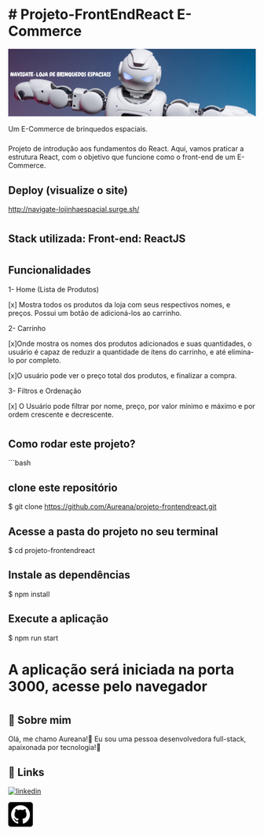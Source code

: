 
# # Projeto-FrontEndReact E-Commerce
![Navigate](./src/imagem/LOGO1.png)

Um E-Commerce de brinquedos espaciais.
###
Projeto de introdução aos fundamentos do React. Aqui, vamos praticar a estrutura React, com o objetivo que funcione como o front-end de um E-Commerce.


## Deploy (visualize o site)


http://navigate-lojinhaespacial.surge.sh/

#
## Stack utilizada: Front-end: ReactJS
#

## Funcionalidades

1- Home (Lista de Produtos)

[x] Mostra todos os produtos da loja com seus respectivos nomes, e preços. Possui um botão de adicioná-los ao carrinho.

2- Carrinho

[x]Onde mostra os nomes dos produtos adicionados e suas quantidades, o usuário é capaz de reduzir a quantidade de ítens do carrinho, e até elimina-lo por completo.

[x]O usuário pode ver o preço total dos produtos, e finalizar a compra.

3- Filtros e Ordenação

[x] O Usuário pode filtrar por nome, preço, por valor mínimo e máximo e por ordem crescente e decrescente.


#
## Como rodar este projeto?

´´´bash
## clone este repositório
$ git clone https://github.com/Aureana/projeto-frontendreact.git

## Acesse a pasta do projeto no seu terminal
$ cd projeto-frontendreact

## Instale as dependências
$ npm install

## Execute a aplicação
$ npm run start

# A aplicação será iniciada na porta 3000, acesse pelo navegador


#

#



## 🚀 Sobre mim
 Olá, me chamo Aureana!👋 Eu sou uma pessoa desenvolvedora full-stack, apaixonada por tecnologia!💖



## 🔗 Links

[![linkedin](https://img.shields.io/badge/linkedin-0A66C2?style=for-the-badge&logo=linkedin&logoColor=white)](https://www.linkedin.com/in/aureana-santos-a7091b21b)

[![GitHub](./src/imagem/github22.png)](https://github.com/Aureana)
